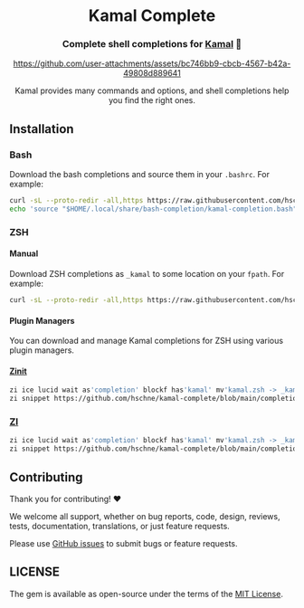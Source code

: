 <div align="center">

# Kamal Complete

### Complete shell completions for [Kamal](https://kamal-deploy.org/) 💎

https://github.com/user-attachments/assets/bc746bb9-cbcb-4567-b42a-49808d889641

Kamal provides many commands and options, and shell completions help you find the right ones.

</div>

## Installation

### Bash

Download the bash completions and source them in your `.bashrc`. For example:

```bash
curl -sL --proto-redir -all,https https://raw.githubusercontent.com/hschne/kamal-complete/refs/heads/main/completions/kamal.bash > ~/.local/share/bash-completion/kamal-completion.bash
echo 'source "$HOME/.local/share/bash-completion/kamal-completion.bash"' >> $HOME/.bashrc
```

### ZSH

#### Manual

Download ZSH completions as `_kamal` to some location on your `fpath`. For example:

```bash
curl -sL --proto-redir -all,https https://raw.githubusercontent.com/hschne/kamal-complete/refs/heads/main/completions/kamal.zsh > ~/.local/share/zsh-completion/_kamal
```

#### Plugin Managers

You can download and manage Kamal completions for ZSH using various plugin managers.

#### [Zinit](https://github.com/zdharma-continuum/zinit)

```zsh
zi ice lucid wait as'completion' blockf has'kamal' mv'kamal.zsh -> _kamal'
zi snippet https://github.com/hschne/kamal-complete/blob/main/completions/kamal.zsh
```

### [ZI](https://wiki.zshell.dev/)

```zsh
zi ice lucid wait as'completion' blockf has'kamal' mv'kamal.zsh -> _kamal'
zi snippet https://github.com/hschne/kamal-complete/blob/main/completions/kamal.zsh
```

## Contributing

Thank you for contributing! :heart:

We welcome all support, whether on bug reports, code, design, reviews, tests, documentation, translations, or just feature requests.

Please use [GitHub issues](https://github.com/hschne/kamal-complete/issues) to submit bugs or feature requests.

## LICENSE

The gem is available as open-source under the terms of the [MIT License](https://opensource.org/licenses/MIT).
